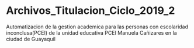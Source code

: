 # Archivos_Titulacion_Ciclo_2019_2
Automatizacion de la gestion academica para las personas con escolaridad inconclusa(PCEI) de la unidad educativa PCEI Manuela Cañizares en la ciudad de Guayaquil
